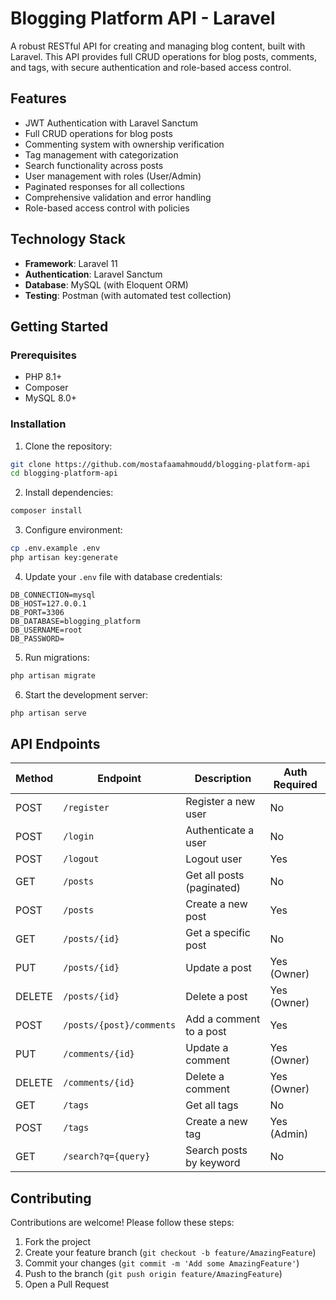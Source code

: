 # Blogging Platform API - Laravel

A robust RESTful API for creating and managing blog content, built with Laravel. This API provides full CRUD operations for blog posts, comments, and tags, with secure authentication and role-based access control.

## Features

- JWT Authentication with Laravel Sanctum
- Full CRUD operations for blog posts
- Commenting system with ownership verification
- Tag management with categorization
- Search functionality across posts
- User management with roles (User/Admin)
- Paginated responses for all collections
- Comprehensive validation and error handling
- Role-based access control with policies

## Technology Stack

- **Framework**: Laravel 11
- **Authentication**: Laravel Sanctum
- **Database**: MySQL (with Eloquent ORM)
- **Testing**: Postman (with automated test collection)

## Getting Started

### Prerequisites

- PHP 8.1+
- Composer
- MySQL 8.0+

### Installation

1. Clone the repository:
```bash
git clone https://github.com/mostafaamahmoudd/blogging-platform-api
cd blogging-platform-api
```

2. Install dependencies:
```bash
composer install
```

3. Configure environment:
```bash
cp .env.example .env
php artisan key:generate
```

4. Update your `.env` file with database credentials:
```env
DB_CONNECTION=mysql
DB_HOST=127.0.0.1
DB_PORT=3306
DB_DATABASE=blogging_platform
DB_USERNAME=root
DB_PASSWORD=
```

5. Run migrations:
```bash
php artisan migrate
```

6. Start the development server:
```bash
php artisan serve
```

## API Endpoints

| Method | Endpoint                 | Description                     | Auth Required |
|--------|--------------------------|---------------------------------|---------------|
| POST   | `/register`              | Register a new user             | No            |
| POST   | `/login`                 | Authenticate a user             | No            |
| POST   | `/logout`                | Logout user                     | Yes           |
| GET    | `/posts`                 | Get all posts (paginated)       | No            |
| POST   | `/posts`                 | Create a new post               | Yes           |
| GET    | `/posts/{id}`            | Get a specific post             | No            |
| PUT    | `/posts/{id}`            | Update a post                   | Yes (Owner)   |
| DELETE | `/posts/{id}`            | Delete a post                   | Yes (Owner)   |
| POST   | `/posts/{post}/comments` | Add a comment to a post         | Yes           |
| PUT    | `/comments/{id}`         | Update a comment                | Yes (Owner)   |
| DELETE | `/comments/{id}`         | Delete a comment                | Yes (Owner)   |
| GET    | `/tags`                  | Get all tags                    | No            |
| POST   | `/tags`                  | Create a new tag                | Yes (Admin)   |
| GET    | `/search?q={query}`      | Search posts by keyword         | No            |

## Contributing

Contributions are welcome! Please follow these steps:

1. Fork the project
2. Create your feature branch (`git checkout -b feature/AmazingFeature`)
3. Commit your changes (`git commit -m 'Add some AmazingFeature'`)
4. Push to the branch (`git push origin feature/AmazingFeature`)
5. Open a Pull Request
